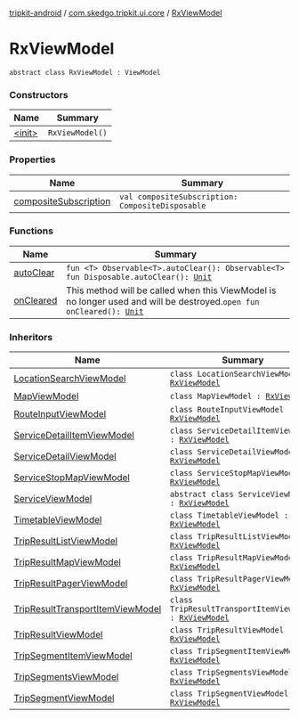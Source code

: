 [tripkit-android](../../index.md) / [com.skedgo.tripkit.ui.core](../index.md) / [RxViewModel](./index.md)

# RxViewModel

`abstract class RxViewModel : ViewModel`

### Constructors

| Name | Summary |
|---|---|
| [&lt;init&gt;](-init-.md) | `RxViewModel()` |

### Properties

| Name | Summary |
|---|---|
| [compositeSubscription](composite-subscription.md) | `val compositeSubscription: CompositeDisposable` |

### Functions

| Name | Summary |
|---|---|
| [autoClear](auto-clear.md) | `fun <T> Observable<T>.autoClear(): Observable<T>`<br>`fun Disposable.autoClear(): `[`Unit`](https://kotlinlang.org/api/latest/jvm/stdlib/kotlin/-unit/index.html) |
| [onCleared](on-cleared.md) | This method will be called when this ViewModel is no longer used and will be destroyed.`open fun onCleared(): `[`Unit`](https://kotlinlang.org/api/latest/jvm/stdlib/kotlin/-unit/index.html) |

### Inheritors

| Name | Summary |
|---|---|
| [LocationSearchViewModel](../../com.skedgo.tripkit.ui.search/-location-search-view-model/index.md) | `class LocationSearchViewModel : `[`RxViewModel`](./index.md) |
| [MapViewModel](../../com.skedgo.tripkit.ui.map.home/-map-view-model/index.md) | `class MapViewModel : `[`RxViewModel`](./index.md) |
| [RouteInputViewModel](../../com.skedgo.tripkit.ui.routeinput/-route-input-view-model/index.md) | `class RouteInputViewModel : `[`RxViewModel`](./index.md) |
| [ServiceDetailItemViewModel](../../com.skedgo.tripkit.ui.servicedetail/-service-detail-item-view-model/index.md) | `class ServiceDetailItemViewModel : `[`RxViewModel`](./index.md) |
| [ServiceDetailViewModel](../../com.skedgo.tripkit.ui.servicedetail/-service-detail-view-model/index.md) | `class ServiceDetailViewModel : `[`RxViewModel`](./index.md) |
| [ServiceStopMapViewModel](../../com.skedgo.tripkit.ui.map.servicestop/-service-stop-map-view-model/index.md) | `class ServiceStopMapViewModel : `[`RxViewModel`](./index.md) |
| [ServiceViewModel](../../com.skedgo.tripkit.ui.timetables/-service-view-model/index.md) | `abstract class ServiceViewModel : `[`RxViewModel`](./index.md) |
| [TimetableViewModel](../../com.skedgo.tripkit.ui.timetables/-timetable-view-model/index.md) | `class TimetableViewModel : `[`RxViewModel`](./index.md) |
| [TripResultListViewModel](../../com.skedgo.tripkit.ui.tripresults/-trip-result-list-view-model/index.md) | `class TripResultListViewModel : `[`RxViewModel`](./index.md) |
| [TripResultMapViewModel](../../com.skedgo.tripkit.ui.map/-trip-result-map-view-model/index.md) | `class TripResultMapViewModel : `[`RxViewModel`](./index.md) |
| [TripResultPagerViewModel](../../com.skedgo.tripkit.ui.tripresult/-trip-result-pager-view-model/index.md) | `class TripResultPagerViewModel : `[`RxViewModel`](./index.md) |
| [TripResultTransportItemViewModel](../../com.skedgo.tripkit.ui.tripresults/-trip-result-transport-item-view-model/index.md) | `class TripResultTransportItemViewModel : `[`RxViewModel`](./index.md) |
| [TripResultViewModel](../../com.skedgo.tripkit.ui.tripresults/-trip-result-view-model/index.md) | `class TripResultViewModel : `[`RxViewModel`](./index.md) |
| [TripSegmentItemViewModel](../../com.skedgo.tripkit.ui.tripresult/-trip-segment-item-view-model/index.md) | `class TripSegmentItemViewModel : `[`RxViewModel`](./index.md) |
| [TripSegmentsViewModel](../../com.skedgo.tripkit.ui.tripresult/-trip-segments-view-model/index.md) | `class TripSegmentsViewModel : `[`RxViewModel`](./index.md) |
| [TripSegmentViewModel](../../com.skedgo.tripkit.ui.tripresults/-trip-segment-view-model/index.md) | `class TripSegmentViewModel : `[`RxViewModel`](./index.md) |
